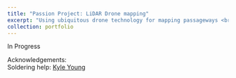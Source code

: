 ```yaml
---
title: "Passion Project: LiDAR Drone mapping"
excerpt: "Using ubiquitous drone technology for mapping passageways <br/><img src='/images/lidar_drone_project_2.jpg'>"
collection: portfolio
---
```


In Progress



Acknowledgements:<br/>
Soldering help: <a href="https://kylezy2.github.io/">Kyle Young</a>
